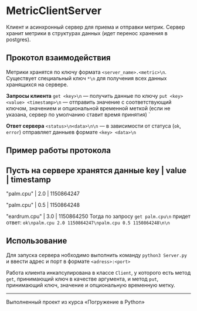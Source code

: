 # MetricClientServer
Клиент и асинхронный сервер для приема и отправки метрик. Сервер хранит метрики в структурах данных (идет перенос хранения в postgres). 

## Прокотол взаимодействия
Метрики хранятся по ключу формата `<server_name>.<metric>\n`. Существует специальный ключ `*\n` для получения всех данных хранящихся на сервере.

**Запросы клиента**
`get <key>\n` — получить данные по ключу
`put <key> <value> <timestamp>\n` — отправить значение с соответствующий ключом, значением и опциональной временной меткой (если не указана, сервер по умолчанию ставит время принятия)
`

**Ответ сервера**
`<status>\n<data>\n\n` — в зависимости от статуса (`ok`, `error`) отправляет данныев формате `<key> <data>\n`

## Пример работы протокола
Пусть на сервере хранятся данные
key          | value | timestamp  
-----------------------------------

"palm.cpu"    |  2.0  | 1150864247

"palm.cpu"    |  0.5  | 1150864248

"eardrum.cpu" |  3.0  | 1150864250
Тогда по запросу `get palm.cpu\n` придет ответ:
`ok\npalm.cpu 2.0 1150864247\npalm.cpu 0.5 1150864248\n\n`

## Использование
Для запуска сервера нобходимо выполнить команду `python3 Server.py` и ввести адрес и порт в формате `<adress>:<port>`

Работа клиента инкапсулирована в классе `Client`, у которого есть метод `get`, принимающий ключ в качестве аргумента, и метод `put`, принимающий ключ, значение и опциональную временную метку.

---
Выполненный проект из курса «Погружение в Python»
